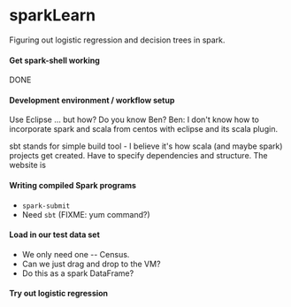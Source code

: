 # sparkLearn

Figuring out logistic regression and decision trees in spark.

#### Get spark-shell working

DONE

#### Development environment / workflow setup

Use Eclipse ... but how?  Do you know Ben?
Ben: I don't know how to incorporate spark and scala from centos with eclipse and its scala plugin.

sbt stands for simple build tool - I believe it's how scala (and maybe spark) projects get created. Have to specify dependencies and structure.
The website is

#### Writing compiled Spark programs

* `spark-submit`
* Need `sbt` (FIXME:  yum command?)

#### Load in our test data set

* We only need one -- Census.
* Can we just drag and drop to the VM?
* Do this as a spark DataFrame?

#### Try out logistic regression



